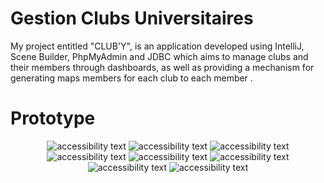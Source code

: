 # Gestion Clubs Universitaires

My project entitled "CLUB'Y", is an application developed using IntelliJ, Scene Builder, PhpMyAdmin and JDBC which aims to manage clubs and their members through dashboards, as well as providing a mechanism for generating maps members for each club to each member .

# Prototype  

<p align="center">
  <img src="https://i.imgur.com/5QsvpWD.png"  alt="accessibility text">
  <img src="https://i.imgur.com/nadkBFg.png"  alt="accessibility text">
  <img src="https://i.imgur.com/IJNswVY.png"  alt="accessibility text">
  <img src="https://i.imgur.com/cxgOaAy.png"  alt="accessibility text">
  <img src="https://i.imgur.com/obpQeTw.png"  alt="accessibility text">
  <img src="https://i.imgur.com/O1botAL.png"  alt="accessibility text">
  <img src="https://i.imgur.com/q2Jmtq8.png"  alt="accessibility text">
  <img src="https://i.imgur.com/vquM4Iq.png"  alt="accessibility text">
</p>

